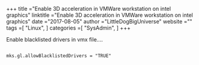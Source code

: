 +++ 
title ="Enable 3D acceleration in VMWare workstation on intel graphics" 
linktitle ="Enable 3D acceleration in VMWare workstation on intel graphics" 
date ="2017-08-05" 
author ="LittleDogBigUniverse"
website ="" 
tags =[ "Linux",  ] 
categories =[ "SysAdmin",  ] 
+++ 

Enable blacklisted drivers in  vmx file....

```less

mks.gl.allowBlacklistedDrivers = "TRUE"

``` 


